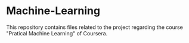# Machine-Learning

This repository contains files related to the project regarding the course "Pratical Machine Learning" of Coursera.
